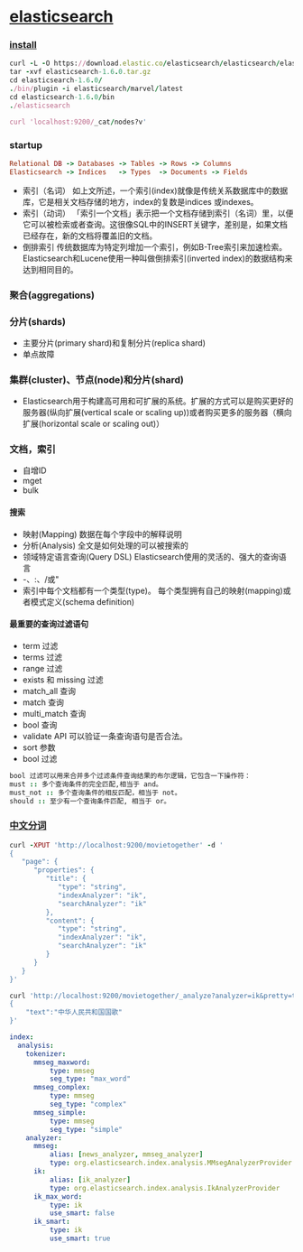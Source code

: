 # [elasticsearch](http://es.xiaoleilu.com/)

### [install](https://www.elastic.co/guide/en/elasticsearch/reference/current/_installation.html)

```ruby
curl -L -O https://download.elastic.co/elasticsearch/elasticsearch/elasticsearch-1.6.0.tar.gz
tar -xvf elasticsearch-1.6.0.tar.gz
cd elasticsearch-1.6.0/
./bin/plugin -i elasticsearch/marvel/latest
cd elasticsearch-1.6.0/bin
./elasticsearch

curl 'localhost:9200/_cat/nodes?v'
```

### startup

```ruby
Relational DB -> Databases -> Tables -> Rows -> Columns
Elasticsearch -> Indices   -> Types  -> Documents -> Fields
```

* 索引（名词） 如上文所述，一个索引(index)就像是传统关系数据库中的数据库，它是相关文档存储的地方，index的复数是indices 或indexes。
* 索引（动词） 「索引一个文档」表示把一个文档存储到索引（名词）里，以便它可以被检索或者查询。这很像SQL中的INSERT关键字，差别是，如果文档已经存在，新的文档将覆盖旧的文档。
* 倒排索引 传统数据库为特定列增加一个索引，例如B-Tree索引来加速检索。Elasticsearch和Lucene使用一种叫做倒排索引(inverted index)的数据结构来达到相同目的。

### 聚合(aggregations)

### 分片(shards)

* 主要分片(primary shard)和复制分片(replica shard)
* 单点故障

### 集群(cluster)、节点(node)和分片(shard)

* Elasticsearch用于构建高可用和可扩展的系统。扩展的方式可以是购买更好的服务器(纵向扩展(vertical scale or scaling up))或者购买更多的服务器（横向扩展(horizontal scale or scaling out)）

### 文档，索引

* 自增ID
* mget
* bulk

#### 搜索

* 映射(Mapping) 	数据在每个字段中的解释说明
* 分析(Analysis) 	全文是如何处理的可以被搜索的
* 领域特定语言查询(Query DSL) 	Elasticsearch使用的灵活的、强大的查询语言
* -、:、/或"
* 索引中每个文档都有一个类型(type)。 每个类型拥有自己的映射(mapping)或者模式定义(schema definition)

#### 最重要的查询过滤语句

* term 过滤
* terms 过滤
* range 过滤
* exists 和 missing 过滤
* match_all 查询
* match 查询
* multi_match 查询
* bool 查询
* validate API 可以验证一条查询语句是否合法。
* sort 参数
* bool 过滤

```ruby
bool 过滤可以用来合并多个过滤条件查询结果的布尔逻辑，它包含一下操作符：
must :: 多个查询条件的完全匹配,相当于 and。
must_not :: 多个查询条件的相反匹配，相当于 not。
should :: 至少有一个查询条件匹配, 相当于 or。
```

### [中文分词](https://github.com/medcl/elasticsearch-rtf/tree/1.6.0)

```ruby
curl -XPUT 'http://localhost:9200/movietogether' -d '
{
   "page": {
      "properties": {
         "title": {
            "type": "string",
            "indexAnalyzer": "ik",
            "searchAnalyzer": "ik"
         },
         "content": {
            "type": "string",
            "indexAnalyzer": "ik",
            "searchAnalyzer": "ik"
         }
      }
   }
}'

curl 'http://localhost:9200/movietogether/_analyze?analyzer=ik&pretty=true' -d'
{
    "text":"中华人民共和国国歌"
}'
```

```yaml
index:
  analysis:
    tokenizer:
      mmseg_maxword:
          type: mmseg
          seg_type: "max_word"
      mmseg_complex:
          type: mmseg
          seg_type: "complex"
      mmseg_simple:
          type: mmseg
          seg_type: "simple"
    analyzer:
      mmseg:
          alias: [news_analyzer, mmseg_analyzer]
          type: org.elasticsearch.index.analysis.MMsegAnalyzerProvider
      ik:
          alias: [ik_analyzer]
          type: org.elasticsearch.index.analysis.IkAnalyzerProvider
      ik_max_word:
          type: ik
          use_smart: false
      ik_smart:
          type: ik
          use_smart: true
```
